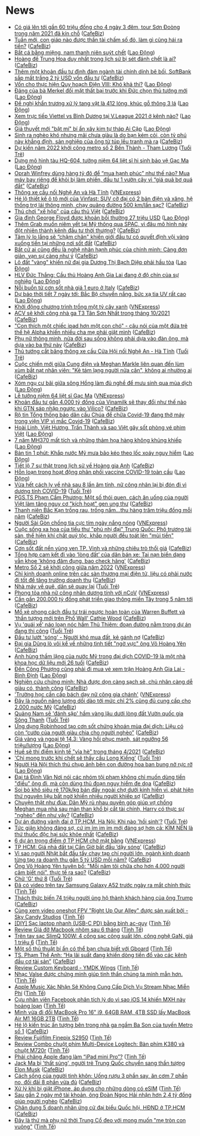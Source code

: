 # News

- [Có giá lên tới gần 60 triệu đồng cho 4 ngày 3 đêm, tour Sơn Đoòng trong năm 2021 đã kín chỗ](https://cafebiz.vn/co-gia-len-toi-gan-60-trieu-dong-cho-4-ngay-3-dem-tour-son-doong-trong-nam-2021-da-kin-cho-20210314113351228.chn) ([CafeBiz](https://cafebiz.vn))
- [Tuần mới, con giáp nào được thần tài chấm số đỏ, làm gì cũng hái ra tiền?](https://cafebiz.vn/tuan-moi-con-giap-nao-duoc-than-tai-cham-so-do-lam-gi-cung-hai-ra-tien-20210313114714213.chn) ([CafeBiz](https://cafebiz.vn))
- [Bắt cá bằng miệng, nam thanh niên suýt chết](https://laodong.vn/suc-khoe/bat-ca-bang-mieng-nam-thanh-nien-suyt-chet-888959.ldo) ([Lao Động](https://laodong.vn))
- [Hoàng đế Trung Hoa duy nhất trong lịch sử bị sét đánh chết là ai?](https://cafebiz.vn/hoang-de-trung-hoa-duy-nhat-trong-lich-su-bi-set-danh-chet-la-ai-20210314145638719.chn) ([CafeBiz](https://cafebiz.vn))
- [Thêm một khoản đầu tư đình đám ngành tài chính dính bê bối, SoftBank sắp mất trắng 2 tỷ USD vốn đầu tư](https://cafebiz.vn/them-mot-khoan-dau-tu-dinh-dam-nganh-tai-chinh-dinh-be-boi-softbank-sap-mat-trang-2-ty-usd-von-dau-tu-20210314132803039.chn) ([CafeBiz](https://cafebiz.vn))
- [Vốn cho thực hiện Quy hoạch Điện VIII: Khó khả thi?](https://laodong.vn/lao-dong-cuoi-tuan/von-cho-thuc-hien-quy-hoach-dien-viii-kho-kha-thi-888089.ldo) ([Lao Động](https://laodong.vn))
- [Đảng của bà Merkel đối mặt thất bại trước khi Đức chọn thủ tướng mới](https://laodong.vn/the-gioi/dang-cua-ba-merkel-doi-mat-that-bai-truoc-khi-duc-chon-thu-tuong-moi-888970.ldo) ([Lao Động](https://laodong.vn))
- [Đề nghị khẩn trương xử lý tang vật là 412 lóng, khúc gỗ thông 3 lá](https://laodong.vn/xa-hoi/de-nghi-khan-truong-xu-ly-tang-vat-la-412-long-khuc-go-thong-3-la-888969.ldo) ([Lao Động](https://laodong.vn))
- [Xem trực tiếp Viettel vs Bình Dương tại V.League 2021 ở kênh nào?](https://laodong.vn/bong-da/xem-truc-tiep-viettel-vs-binh-duong-tai-vleague-2021-o-kenh-nao-888962.ldo) ([Lao Động](https://laodong.vn))
- [Giả thuyết mới &quot;bật mí&quot; bí ẩn xây kim tự tháp Ai Cập](https://laodong.vn/the-gioi/gia-thuyet-moi-bat-mi-bi-an-xay-kim-tu-thap-ai-cap-888965.ldo) ([Lao Động](https://laodong.vn))
- [Sinh ra nghèo khó nhưng mãi chưa giàu là do bạn kém cỏi, còn tỷ phú này khẳng định, sản nghiệp của ông từ túp lều tranh mà ra](https://cafebiz.vn/sinh-ra-ngheo-kho-nhung-mai-chua-giau-la-do-ban-kem-coi-con-ty-phu-nay-khang-dinh-san-nghiep-cua-ong-tu-tup-leu-tranh-ma-ra-20210314143446032.chn) ([CafeBiz](https://cafebiz.vn))
- [Dự kiến năm 2022 khởi công metro số 2 Bến Thành - Tham Lương](https://tuoitre.vn/du-kien-nam-2022-khoi-cong-metro-so-2-ben-thanh-tham-luong-20210314142338046.htm) ([Tuổi Trẻ](https://tuoitre.vn))
- [Dựng mô hình tàu HQ-604, tưởng niệm 64 liệt sĩ hi sinh bảo vệ Gạc Ma](https://laodong.vn/xa-hoi/dung-mo-hinh-tau-hq-604-tuong-niem-64-liet-si-hi-sinh-bao-ve-gac-ma-888956.ldo) ([Lao Động](https://laodong.vn))
- [Oprah Winfrey dùng hàng tỷ đô để “mua hạnh phúc” như thế nào? Mua máy bay riêng để khỏi bị làm phiền, đầu tư 1 vườn cây vì “giá quả bơ quá đắt”](https://cafebiz.vn/oraph-winfrey-dung-hang-ty-do-de-mua-hanh-phuc-nhu-the-nao-mua-may-bay-rieng-de-khoi-bi-lam-phien-dau-tu-1-vuon-cay-vi-gia-qua-bo-qua-dat-20210314143247502.chn) ([CafeBiz](https://cafebiz.vn))
- [Thông xe cầu nối Nghệ An và Hà Tĩnh](https://vnexpress.net/thong-xe-cau-noi-nghe-an-va-ha-tinh-4248250.html) ([VNExpress](https://vnexpress.net))
- [Hé lộ thiết kế ô tô mới của Vinfast: SUV cỡ đại có 2 bản điện và xăng, hệ thống trợ lái thông minh, chạy quãng đường 500 km/lần sạc?](https://cafebiz.vn/he-lo-thiet-ke-o-to-moi-cua-vinfast-suv-co-dai-co-2-ban-dien-va-xang-he-thong-tro-lai-thong-minh-chay-quang-duong-500-km-lan-sac-20210314132157475.chn) ([CafeBiz](https://cafebiz.vn))
- [Thú chơi "xế hộp" của cầu thủ Việt](https://cafebiz.vn/thu-choi-xe-hop-cua-cau-thu-viet-2021031414363841.chn) ([CafeBiz](https://cafebiz.vn))
- [Gia đình George Floyd được khoản bồi thường 27 triệu USD](https://laodong.vn/the-gioi/gia-dinh-george-floyd-duoc-khoan-boi-thuong-27-trieu-usd-888928.ldo) ([Lao Động](https://laodong.vn))
- [Thêm Grab muốn niêm yết tại Mỹ thông qua SPAC, vì đâu mô hình này đột nhiên thành kênh đầu tư thời thượng?](https://cafebiz.vn/them-grab-muon-niem-yet-tai-my-thong-qua-spac-vi-dau-mo-hinh-nay-dot-nhien-thanh-kenh-dau-tu-thoi-thuong-20210314132032678.chn) ([CafeBiz](https://cafebiz.vn))
- [Tâm lý lo lắng sẽ “chậm chân" khiến giới đầu tư có quyết định vội vàng xuống tiền tại những nơi sốt đất](https://cafebiz.vn/tam-ly-lo-lang-se-cham-chan-khien-gioi-dau-tu-co-quyet-dinh-voi-vang-xuong-tien-tai-nhung-noi-sot-dat-20210314123930434.chn) ([CafeBiz](https://cafebiz.vn))
- [Bất cứ ai cũng đều là nghệ nhân hạnh phúc của chính mình: Càng đơn giản, vạn sự càng như ý](https://cafebiz.vn/bat-cu-ai-cung-deu-la-nghe-nhan-hanh-phuc-cua-chinh-minh-cang-don-gian-van-su-cang-nhu-y-20210309171303468.chn) ([CafeBiz](https://cafebiz.vn))
- [Lô đất &quot;vàng&quot; khiến nữ đại gia Dương Thị Bạch Diệp phải hầu tòa](https://laodong.vn/photo/lo-dat-vang-khien-nu-dai-gia-duong-thi-bach-diep-phai-hau-toa-888864.ldo) ([Lao Động](https://laodong.vn))
- [HLV Đức Thắng: Cầu thủ Hoàng Anh Gia Lai đang ở độ chín của sự nghiệp](https://laodong.vn/video/hlv-duc-thang-cau-thu-hoang-anh-gia-lai-dang-o-do-chin-cua-su-nghiep-888946.ldo) ([Lao Động](https://laodong.vn))
- [Nỗi buồn từ cơn sốt nhà giá 1 euro ở Italy](https://cafebiz.vn/noi-buon-tu-con-sot-nha-gia-1-euro-o-italy-2021031412344489.chn) ([CafeBiz](https://cafebiz.vn))
- [Dự báo thời tiết 7 ngày tới: Bắc Bộ chuyển nắng, bức xạ tia UV rất cao](https://laodong.vn/infographic/du-bao-thoi-tiet-7-ngay-toi-bac-bo-chuyen-nang-buc-xa-tia-uv-rat-cao-888934.ldo) ([Lao Động](https://laodong.vn))
- [Khởi động chương trình trồng một tỷ cây xanh](https://vnexpress.net/khoi-dong-chuong-trinh-trong-mot-ty-cay-xanh-4248239.html) ([VNExpress](https://vnexpress.net))
- [ACV sẽ khởi công nhà ga T3 Tân Sơn Nhất trong tháng 10/2021](https://cafebiz.vn/acv-se-khoi-cong-nha-ga-t3-tan-son-nhat-trong-thang-10-2021-20210314123229844.chn) ([CafeBiz](https://cafebiz.vn))
- ["Con thích một chiếc ipad hơn một con chó" - câu nói của một đứa trẻ thế hệ Alpha khiến nhiều cha mẹ phải giật mình](https://cafebiz.vn/con-thich-mot-chiec-ipad-hon-mot-con-cho-cau-noi-cua-mot-dua-tre-the-he-alpha-khien-nhieu-cha-me-phai-giat-minh-20210314105508913.chn) ([CafeBiz](https://cafebiz.vn))
- [Phụ nữ thông minh, nửa đời sau sống không phải dựa vào đàn ông, mà dựa vào ba thứ này](https://cafebiz.vn/phu-nu-thong-minh-nua-doi-sau-song-khong-phai-dua-vao-dan-ong-ma-dua-vao-ba-thu-nay-20210314065042372.chn) ([CafeBiz](https://cafebiz.vn))
- [Thủ tướng cắt băng thông xe cầu Cửa Hội nối Nghệ An - Hà Tĩnh](https://tuoitre.vn/thu-tuong-cat-bang-thong-xe-cau-cua-hoi-noi-hai-tinh-nghe-an-ha-tinh-20210314121238796.htm) ([Tuổi Trẻ](https://tuoitre.vn))
- [Cuộc chiến mới giữa Cung điện và Meghan Markle liên quan đến lùm xùm bắt nạt nhân viên: "Kẻ tám lạng người nửa cân", không ai nhường ai](https://cafebiz.vn/cuoc-chien-moi-giua-cung-dien-va-meghan-markle-lien-quan-den-lum-xum-bat-nat-nhan-vien-ke-tam-lang-nguoi-nua-can-khong-ai-nhuong-ai-20210314105333118.chn) ([CafeBiz](https://cafebiz.vn))
- [Xóm ngụ cư bãi giữa sông Hồng làm đủ nghề để mưu sinh qua mùa dịch](https://laodong.vn/cong-doan/xom-ngu-cu-bai-giua-song-hong-lam-du-nghe-de-muu-sinh-qua-mua-dich-888938.ldo) ([Lao Động](https://laodong.vn))
- [Lễ tưởng niệm 64 liệt sĩ Gạc Ma](https://vnexpress.net/le-tuong-niem-64-liet-si-gac-ma-4248237.html) ([VNExpress](https://vnexpress.net))
- [Khoản đầu tư gần 4.000 tỷ đồng của Vinamilk sẽ thay đổi như thế nào khi GTN sáp nhập ngược vào Vilico?](https://cafebiz.vn/khoan-dau-tu-gan-4000-ty-dong-cua-vinamilk-se-thay-doi-nhu-the-nao-khi-gtn-sap-nhap-nguoc-vao-vilico-20210314123006453.chn) ([CafeBiz](https://cafebiz.vn))
- [Rộ tin Tổng thống bảo dân cầu Chúa để chữa Covid-19 đang thở máy trong viện VIP vì mắc Covid-19](https://cafebiz.vn/ro-tin-tong-thong-bao-dan-cau-chua-de-chua-covid-19-dang-tho-may-trong-vien-vip-vi-mac-covid-19-20210314105245125.chn) ([CafeBiz](https://cafebiz.vn))
- [Hoài Linh, Việt Hương, Trấn Thành và sao Việt gây sốt phòng vé phim Việt](https://laodong.vn/photo/hoai-linh-viet-huong-tran-thanh-va-sao-viet-gay-sot-phong-ve-phim-viet-888933.ldo) ([Lao Động](https://laodong.vn))
- [7 năm MH370 mất tích và những thảm họa hàng không khủng khiếp](https://laodong.vn/lao-dong-cuoi-tuan/7-nam-mh370-mat-tich-va-nhung-tham-hoa-hang-khong-khung-khiep-888083.ldo) ([Lao Động](https://laodong.vn))
- [Bản tin 1 phút: Khắp nước Mỹ mưa bão kéo theo lốc xoáy nguy hiểm](https://laodong.vn/video/ban-tin-1-phut-khap-nuoc-my-mua-bao-keo-theo-loc-xoay-nguy-hiem-888916.ldo) ([Lao Động](https://laodong.vn))
- [Tiết lộ 7 sự thật trong lịch sử về Hoàng gia Anh](https://cafebiz.vn/tiet-lo-7-su-that-trong-lich-su-ve-hoang-gia-anh-20210314092008361.chn) ([CafeBiz](https://cafebiz.vn))
- [Hỗn loạn trong hoạt động phân phối vaccine COVID-19 toàn cầu](https://laodong.vn/lao-dong-cuoi-tuan/hon-loan-trong-hoat-dong-phan-phoi-vaccine-covid-19-toan-cau-888053.ldo) ([Lao Động](https://laodong.vn))
- [Vừa hết cách ly về nhà sau 8 lần âm tính, nữ công nhân lại bị đón đi vì dương tính COVID-19](https://tuoitre.vn/vua-het-cach-ly-ve-nha-sau-8-lan-am-tinh-nu-cong-nhan-lai-bi-don-di-vi-duong-tinh-covid-19-20210314120422555.htm) ([Tuổi Trẻ](https://tuoitre.vn))
- [PGS.TS Phạm Cẩm Phương: Một số thói quen, cách ăn uống của người Việt làm tăng nguy cơ "kích hoạt" gen ung thư](https://cafebiz.vn/pgsts-pham-cam-phuong-mot-so-thoi-quen-cach-an-uong-cua-nguoi-viet-lam-tang-nguy-co-kich-hoat-gen-ung-thu-20210314105644018.chn) ([CafeBiz](https://cafebiz.vn))
- [Thanh niên Bắc Kạn trồng rau, trồng nấm...thu hàng trăm triệu đồng mỗi năm](https://cafebiz.vn/thanh-nien-bac-kan-trong-rau-trong-namthu-hang-tram-trieu-dong-moi-nam-20210314091907796.chn) ([CafeBiz](https://cafebiz.vn))
- [Người Sài Gòn chống tia cực tím ngày nắng nóng](https://vnexpress.net/nguoi-sai-gon-chong-tia-cuc-tim-ngay-nang-nong-4247704.html) ([VNExpress](https://vnexpress.net))
- [Cuộc sống xa hoa của tiểu thư "phú nhị đại" Trung Quốc: Phô trương tài sản, thể hiện khí chất quý tộc, khắp người đều toát lên "mùi tiền"](https://cafebiz.vn/cuoc-song-xa-hoa-cua-tieu-thu-phu-nhi-dai-trung-quoc-pho-truong-tai-san-the-hien-khi-chat-quy-toc-khap-nguoi-deu-toat-len-mui-tien-20210314091723319.chn) ([CafeBiz](https://cafebiz.vn))
- [Cơn sốt đất nền vùng ven TP. Vinh và những chiêu trò thổi giá](https://cafebiz.vn/con-sot-dat-nen-vung-ven-tp-vinh-va-nhung-chieu-tro-thoi-gia-20210314091425641.chn) ([CafeBiz](https://cafebiz.vn))
- [Tổng hợp cam kết đi vào ‘lòng đất’ của dân bán xe: Tai nạn biến dạng vẫn khoe 'không đâm đụng, bao check hãng'](https://cafebiz.vn/tong-hop-cam-ket-di-vao-long-dat-cua-dan-ban-xe-tai-nan-bien-dang-van-khoe-khong-dam-dung-bao-check-hang-20210314090100478.chn) ([CafeBiz](https://cafebiz.vn))
- [Metro Số 2 sẽ khởi công giữa năm 2022](https://vnexpress.net/metro-so-2-se-khoi-cong-giua-nam-2022-4248218.html) ([VNExpress](https://vnexpress.net))
- [Chỉ kinh doanh online trên các sàn thương mại điện tử, liệu có phải nước đi tốt để tăng trưởng doanh thu](https://cafebiz.vn/chi-kinh-doanh-online-tren-cac-san-thuong-mai-dien-tu-lieu-co-phai-nuoc-di-tot-de-tang-truong-doanh-thu-20210313134606105.chn) ([CafeBiz](https://cafebiz.vn))
- [Nhà máy về quê, dân sẽ quay lại](https://tuoitre.vn/nha-may-ve-que-dan-se-quay-lai-20210314091935366.htm) ([Tuổi Trẻ](https://tuoitre.vn))
- [Phong tỏa nhà nữ công nhân dương tính với nCoV](https://vnexpress.net/phong-toa-nha-nu-cong-nhan-duong-tinh-voi-ncov-4248207.html) ([VNExpress](https://vnexpress.net))
- [Cần gần 200.000 tỷ đồng phát triển giao thông miền Tây trong 5 năm tới](https://cafebiz.vn/can-gan-200000-ty-dong-phat-trien-giao-thong-mien-tay-trong-5-nam-toi-20210314085701905.chn) ([CafeBiz](https://cafebiz.vn))
- [Mổ xẻ phong cách đầu tư trái ngược hoàn toàn của Warren Buffett và ‘thần tượng mới trên Phố Wall' Cathie Wood](https://cafebiz.vn/mo-xe-phong-cach-dau-tu-trai-nguoc-hoan-toan-cua-warren-buffett-va-than-tuong-moi-tren-pho-wall-cathie-wood-20210314085917197.chn) ([CafeBiz](https://cafebiz.vn))
- [Vụ 'quái xế' náo loạn nóc hầm Thủ Thiêm: đoạn đường nằm trong dự án đang thi công](https://tuoitre.vn/vu-quai-xe-nao-loan-noc-ham-thu-thiem-doan-duong-nam-trong-du-an-dang-thi-cong-20210314094203314.htm) ([Tuổi Trẻ](https://tuoitre.vn))
- [Đầu tư lướt 'sóng' - Người khó mua đất, kẻ gánh nợ](https://cafebiz.vn/dau-tu-luot-song-nguoi-kho-mua-dat-ke-ganh-no-20210314090745738.chn) ([CafeBiz](https://cafebiz.vn))
- [Đại gia Dũng lò vôi kể về những tình tiết "ngờ vực" ông Võ Hoàng Yên](https://cafebiz.vn/dai-gia-dung-lo-voi-ke-ve-nhung-tinh-tiet-ngo-vuc-ong-vo-hoang-yen-20210314085305852.chn) ([CafeBiz](https://cafebiz.vn))
- [Anh hùng thầm lặng của nước Mỹ trong đại dịch COVID-19 là một nhà khoa học dữ liệu mới 26 tuổi](https://cafebiz.vn/anh-hung-tham-lang-cua-nuoc-my-trong-dai-dich-covid-19-la-mot-nha-khoa-hoc-du-lieu-moi-26-tuoi-20210314080653591.chn) ([CafeBiz](https://cafebiz.vn))
- [Đến Công Phượng cũng phải đi mua vé xem trận Hoàng Anh Gia Lai - Bình Định](https://laodong.vn/photo/den-cong-phuong-cung-phai-di-mua-ve-xem-tran-hoang-anh-gia-lai-binh-dinh-888882.ldo) ([Lao Động](https://laodong.vn))
- [Nghiên cứu chứng minh: Nhà được dọn càng sạch sẽ, chủ nhân càng dễ giàu có, thành công](https://cafebiz.vn/nghien-cuu-chung-minh-nha-duoc-don-cang-sach-se-chu-nhan-cang-de-giau-co-thanh-cong-20210313210838917.chn) ([CafeBiz](https://cafebiz.vn))
- ['Trường học cần cấp bách dạy nữ công gia chánh'](https://vnexpress.net/truong-hoc-can-cap-bach-day-nu-cong-gia-chanh-4248082.html) ([VNExpress](https://vnexpress.net))
- [Đây là nguồn năng lượng dồi dào tới mức chỉ 2% cũng đủ cung cấp cho 2.000 nước Mỹ](https://cafebiz.vn/day-la-nguon-nang-luong-doi-dao-toi-muc-chi-2-cung-du-cung-cap-cho-2000-nuoc-my-20210314080419153.chn) ([CafeBiz](https://cafebiz.vn))
- [Quảng Nam sẽ 'đánh sập' hầm vàng lậu dưới lòng đất Vườn quốc gia Sông Thanh](https://tuoitre.vn/quang-nam-se-danh-sap-ham-vang-lau-duoi-long-dat-vuon-quoc-gia-song-thanh-20210314083813674.htm) ([Tuổi Trẻ](https://tuoitre.vn))
- [Ứng dụng Robinhood tạo cơn sốt chứng khoán mùa đại dịch: Liệu có còn “cướp của người giàu chia cho người nghèo”](https://cafebiz.vn/ung-dung-robinhood-tao-con-sot-chung-khoan-mua-dai-dich-lieu-co-con-cuop-cua-nguoi-giau-chia-cho-nguoi-ngheo-20210314075523568.chn) ([CafeBiz](https://cafebiz.vn))
- [Giá vàng và ngoại tệ 14.3: Vàng hồi phục mạnh, sát ngưỡng 56 triệu/lượng](https://laodong.vn/video/gia-vang-va-ngoai-te-143-vang-hoi-phuc-manh-sat-nguong-56-trieuluong-888886.ldo) ([Lao Động](https://laodong.vn))
- [Huế sẽ thí điểm kinh tế "vỉa hè" trong tháng 4/2021](https://cafebiz.vn/hue-se-thi-diem-kinh-te-via-he-trong-thang-4-2021-202103140807481.chn) ([CafeBiz](https://cafebiz.vn))
- ['Chỉ mong trước khi chết sẽ thấy cầu Long Kiểng'](https://tuoitre.vn/chi-mong-truoc-khi-chet-se-thay-cau-long-kieng-20210313213514071.htm) ([Tuổi Trẻ](https://tuoitre.vn))
- [Người Hà Nội thích thú chụp ảnh bên con đường hoa ban bung nở rực rỡ](https://laodong.vn/photo/nguoi-ha-noi-thich-thu-chup-anh-ben-con-duong-hoa-ban-bung-no-ruc-ro-888792.ldo) ([Lao Động](https://laodong.vn))
- [Đại tá Đinh Văn Nơi nói các nhóm tội phạm không chỉ muốn dùng tiền "điều" ông đi, mà còn dùng thủ đoạn nguy hiểm đe dọa](https://cafebiz.vn/dai-ta-dinh-van-noi-noi-cac-nhom-toi-pham-khong-chi-muon-dung-tien-dieu-ong-di-ma-con-dung-thu-doan-nguy-hiem-de-doa-20210314080845501.chn) ([CafeBiz](https://cafebiz.vn))
- [Soi bò khô siêu rẻ 170k/kg bán đầy ngoài chợ dưới kính hiển vi, phát hiện thứ nguyên liệu bất ngờ khiến nhiều người khiếp sợ](https://cafebiz.vn/soi-bo-kho-sieu-re-170k-kg-ban-day-ngoai-cho-duoi-kinh-hien-vi-phat-hien-thu-nguyen-lieu-bat-ngo-khien-nhieu-nguoi-khiep-so-20210314080217921.chn) ([CafeBiz](https://cafebiz.vn))
- [Chuyện thật như đùa: Dân Mỹ rủ nhau quyên góp giúp vợ chồng Meghan mua nhà sau màn than khổ bị cắt tài chính, Harry có thực sự "nghèo" đến như vậy?](https://cafebiz.vn/chuyen-that-nhu-dua-dan-my-ru-nhau-quyen-gop-giup-vo-chong-meghan-mua-nha-sau-man-than-kho-bi-cat-tai-chinh-harry-co-thuc-su-ngheo-den-nhu-vay-20210314080054445.chn) ([CafeBiz](https://cafebiz.vn))
- [Dự án đường vành đai ở TP.HCM, Hà Nội: Khi nào 'hồi sinh'?](https://tuoitre.vn/du-an-duong-vanh-dai-o-tp-hcm-ha-noi-khi-nao-hoi-sinh-20210314082752059.htm) ([Tuổi Trẻ](https://tuoitre.vn))
- [Tức giận không đáng sợ, cứ im ỉm im ỉm mới đáng sợ hơn cả: KÌM NÉN là thứ thuốc độc hại sức khỏe nhất](https://cafebiz.vn/tuc-gian-khong-dang-so-cu-im-im-im-im-moi-dang-so-hon-ca-kim-nen-la-thu-thuoc-doc-hai-suc-khoe-nhat-20210313211443818.chn) ([CafeBiz](https://cafebiz.vn))
- [6 dự án trọng điểm ở TP HCM chờ mặt bằng](https://vnexpress.net/6-du-an-trong-diem-o-tp-hcm-cho-mat-bang-4247165.html) ([VNExpress](https://vnexpress.net))
- [TP HCM: Giá nhà đất tại Cần Giờ bắt đầu ‘dậy sóng’](https://cafebiz.vn/tp-hcm-gia-nha-dat-tai-can-gio-bat-dau-day-song-20210314075329774.chn) ([CafeBiz](https://cafebiz.vn))
- [Vì sao người Nhật bắt đầu tẩy chay tạp chí người lớn, ngành kinh doanh từng tạo ra doanh thu gần 5 tỷ USD mỗi năm?](https://cafebiz.vn/ly-do-nguoi-nhat-bat-dau-tay-chay-tap-chi-nguoi-lon-nganh-kinh-doanh-tung-tao-ra-doanh-thu-gan-5-ty-usd-moi-nam-20210313122745941.chn) ([CafeBiz](https://cafebiz.vn))
- [Ông Võ Hoàng Yên tuyên bố: "Mỗi năm tôi chữa cho hơn 4.000 người câm biết nói", thực tế ra sao?](https://cafebiz.vn/ong-vo-hoang-yen-tuyen-bo-moi-nam-toi-chua-cho-hon-4000-nguoi-cam-biet-noi-thuc-te-ra-sao-20210314073044564.chn) ([CafeBiz](https://cafebiz.vn))
- [Chữ 'G' thứ 8](https://tuoitre.vn/chu-g-thu-8-20210314075517302.htm) ([Tuổi Trẻ](https://tuoitre.vn))
- [Đã có video trên tay Samsung Galaxy A52 trước ngày ra mắt chính thức](https://tinhte.vn/thread/da-co-video-tren-tay-samsung-galaxy-a52-truoc-ngay-ra-mat-chinh-thuc.3293191/) ([Tinh Tế](https://tinhte.vn))
- [Thách thức biến 74 triệu người ủng hộ thành khách hàng của ông Trump](https://cafebiz.vn/thach-thuc-bien-74-trieu-nguoi-ung-ho-thanh-khach-hang-cua-ong-trump-20210311145446177.chn) ([CafeBiz](https://cafebiz.vn))
- [Cùng xem video oneshot FPV "Right Up Our Alley" được sản xuất bởi - Sky Candy Studios](https://tinhte.vn/thread/cung-xem-video-oneshot-fpv-right-up-our-alley-duoc-san-xuat-boi-sky-candy-studios.3292862/) ([Tinh Tế](https://tinhte.vn))
- [[DIY] Sạc laptop nhanh (USB-C PD) bằng bình ac-quy](https://tinhte.vn/thread/diy-sac-laptop-nhanh-usb-c-pd-bang-binh-ac-quy.3291694/) ([Tinh Tế](https://tinhte.vn))
- [Review Giá đỡ Macbook nhôm sau 6 tháng](https://tinhte.vn/thread/review-gia-do-macbook-nhom-sau-6-thang.3292999/) ([Tinh Tế](https://tinhte.vn))
- [Trên tay sạc SlimQ 100W: 4 cổng sạc công suất lớn, công nghệ GaN, giá 1 triệu 6](https://tinhte.vn/thread/tren-tay-sac-slimq-100w-4-cong-sac-cong-suat-lon-cong-nghe-gan-gia-1-trieu-6.3292885/) ([Tinh Tế](https://tinhte.vn))
- [Một số thủ thuật bí ẩn có thể bạn chưa biết với Gboard](https://tinhte.vn/thread/mot-so-thu-thuat-bi-an-co-the-ban-chua-biet-voi-gboard.3290473/) ([Tinh Tế](https://tinhte.vn))
- [TS. Phạm Thế Anh: “Hạ lãi suất đang khiến dòng tiền đổ vào các kênh đầu cơ tài sản”](https://cafebiz.vn/ts-pham-the-anh-ha-lai-suat-dang-khien-dong-tien-do-vao-cac-kenh-dau-co-tai-san-20210314075435015.chn) ([CafeBiz](https://cafebiz.vn))
- [Review Custom Keyboard - YMDK Wings](https://tinhte.vn/thread/review-custom-keyboard-ymdk-wings.3292936/) ([Tinh Tế](https://tinhte.vn))
- [Nhạc Valse được chứng minh giúp tinh thần chúng ta minh mẫn hơn.](https://tinhte.vn/thread/nhac-valse-duoc-chung-minh-giup-tinh-than-chung-ta-minh-man-hon.3292323/) ([Tinh Tế](https://tinhte.vn))
- [Apple Music Xác Nhận Sẽ Không Cung Cấp Dịch Vụ Stream Nhạc Miễn Phí](https://tinhte.vn/thread/apple-music-xac-nhan-se-khong-cung-cap-dich-vu-stream-nhac-mien-phi.3292888/) ([Tinh Tế](https://tinhte.vn))
- [Cựu nhân viên Facebook phân tích lý do vì sao iOS 14 khiến MXH này hoảng loạn](https://tinhte.vn/thread/cuu-nhan-vien-facebook-phan-tich-ly-do-vi-sao-ios-14-khien-mxh-nay-hoang-loan.3292243/) ([Tinh Tế](https://tinhte.vn))
- [Mình vừa đi đổi MacBook Pro 16" i9, 64GB RAM, 4TB SSD lấy MacBook Air M1 16GB 2TB](https://tinhte.vn/thread/minh-vua-di-doi-macbook-pro-16-i9-64gb-ram-4tb-ssd-lay-macbook-air-m1-16gb-2tb.3292824/) ([Tinh Tế](https://tinhte.vn))
- [Hé lộ kiến trúc ấn tượng bên trong nhà ga ngầm Ba Son của tuyến Metro số 1](https://cafebiz.vn/he-lo-kien-truc-an-tuong-ben-trong-nha-ga-ngam-ba-son-cua-tuyen-metro-so-1-20210314072932939.chn) ([CafeBiz](https://cafebiz.vn))
- [Review Fujifilm Finepix S2950](https://tinhte.vn/thread/review-fujifilm-finepix-s2950.3293170/) ([Tinh Tế](https://tinhte.vn))
- [Review Combo chuột phím Multi-Device Logitech: Bàn phím K380 và chuột M720r](https://tinhte.vn/thread/review-combo-chuot-phim-multi-device-logitech-ban-phim-k380-va-chuot-m720r.3286092/) ([Tinh Tế](https://tinhte.vn))
- [Phải chăng Apple đang làm “iPad mini Pro”?](https://tinhte.vn/thread/phai-chang-apple-dang-lam-ipad-mini-pro.3287009/) ([Tinh Tế](https://tinhte.vn))
- [Jack Ma bị 'thất sủng', người trẻ Trung Quốc chuyển sang thần tượng Elon Musk](https://cafebiz.vn/jack-ma-bi-that-sung-nguoi-tre-trung-quoc-chuyen-sang-than-tuong-elon-musk-20210314072112674.chn) ([CafeBiz](https://cafebiz.vn))
- [Cách sống của người tinh khôn: Uống rượu 3 phần say, ăn cơm 7 phần no, đối đãi 8 phần vừa đủ](https://cafebiz.vn/cach-song-cua-nguoi-tinh-khon-uong-ruou-3-phan-say-an-com-7-phan-no-doi-dai-8-phan-vua-du-20210313212233289.chn) ([CafeBiz](https://cafebiz.vn))
- [Xử lý khi bị giật iPhone, áp dụng cho những dòng có eSIM](https://tinhte.vn/thread/xu-ly-khi-bi-giat-iphone-ap-dung-cho-nhung-dong-co-esim.3292662/) ([Tinh Tế](https://tinhte.vn))
- [Sau gần 2 ngày mở tài khoản, ông Đoàn Ngọc Hải nhận hơn 2,4 tỷ đồng giúp người nghèo](https://cafebiz.vn/sau-gan-2-ngay-mo-tai-khoan-ong-doan-ngoc-hai-nhan-hon-24-ty-dong-giup-nguoi-ngheo-20210314072841295.chn) ([CafeBiz](https://cafebiz.vn))
- [Chân dung 5 doanh nhân ứng cử đại biểu Quốc hội, HĐND ở TP.HCM](https://cafebiz.vn/chan-dung-5-doanh-nhan-ung-cu-dai-bieu-quoc-hoi-hdnd-o-tphcm-20210314072654179.chn) ([CafeBiz](https://cafebiz.vn))
- [Đây là thứ mà phụ nữ thời Trung Cổ đeo với mong muốn "mẹ tròn con vuông"](https://tinhte.vn/thread/day-la-thu-ma-phu-nu-thoi-trung-co-deo-voi-mong-muon-me-tron-con-vuong.3292113/) ([Tinh Tế](https://tinhte.vn))
